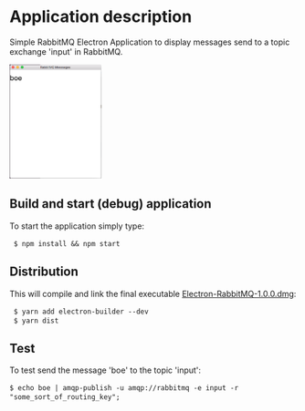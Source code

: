 # Application description

Simple RabbitMQ Electron Application to display messages send to a topic exchange 'input' in RabbitMQ.

<img src="https://raw.githubusercontent.com/marcelmaatkamp/electron-rabbitmq/master/images/screenshot.png" height="200">

## Build and start (debug) application

To start the application simply type:

```
 $ npm install && npm start
```

## Distribution

This will compile and link the final executable [Electron-RabbitMQ-1.0.0.dmg](https://github.com/marcelmaatkamp/electron-rabbitmq/blob/master/dist/Electron-RabbitMQ-1.0.0.dmg):

```
 $ yarn add electron-builder --dev
 $ yarn dist
```

## Test

To test send the message 'boe' to the topic 'input':

```
$ echo boe | amqp-publish -u amqp://rabbitmq -e input -r "some_sort_of_routing_key";
```
